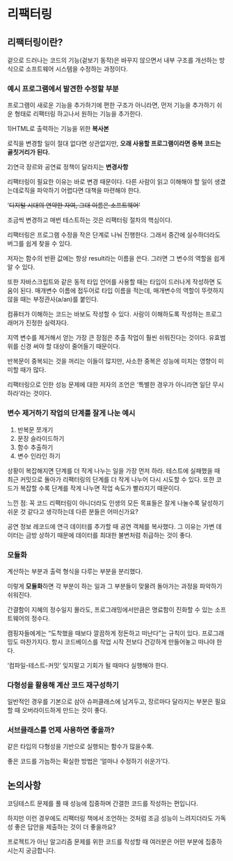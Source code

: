 # 리팩터링

## 리팩터링이란?

겉으로 드러나는 코드의 기능(겉보기 동작)은 바꾸지 않으면서 내부 구조를 개선하는 방식으로 소프트웨어 시스템을 수정하는 과정이다.

### 예시 프로그램에서 발견한 수정할 부분

프로그램이 새로운 기능을 추가하기에 편한 구조가 아니라면, 먼저 기능을 추가하기 쉬운 형태로 리팩터링 하고나서 원하는 기능을 추가한다.

1)HTML로 출력하는 기능을 위한 **복사본**

로직을 변경할 일이 절대 없다면 상관없지만, **오래 사용할 프로그램이라면 중복 코드는 골칫거리가 된다.**

2)연극 장르와 공연료 정책이 달라지는 **변경사항**

리팩터링이 필요한 이유는 바로 변경 때문이다. 다른 사람이 읽고 이해해야 할 일이 생겼는데로직을 파악하기 어렵다면 대책을 마련해야 한다.

‘~~디지털 시대의 연약한 자여, 그대 이름은 소프트웨어’~~

조금씩 변경하고 매번 테스트하는 것은 리팩터링 절차의 핵심이다.

리팩터링은 프로그램 수정을 작은 단계로 나눠 진행한다. 그래서 중간에 실수하더라도 버그를 쉽게 찾을 수 있다.

저자는 함수의 반환 값에는 항상 result라는 이름을 쓴다. 그러면 그 변수의 역할을 쉽게 알 수 있다.

또한 자바스크립트와 같은 동적 타입 언어를 사용할 때는 타입이 드러나게 작성하면 도움이 된다. 매개변수 이름에 접두어로 타입 이름을 적는데, 매개변수의 역할이 뚜렷하지 않을 때는 부정관사(a/an)를 붙인다.

컴퓨터가 이해하는 코드는 바보도 작성할 수 있다. 사람이 이해하도록 작성하는 프로그래머가 진정한 실력자다.

지역 변수를 제거해서 얻는 가장 큰 장점은 추출 작업이 훨씬 쉬워진다는 것이다. 유효범위를 신경 써야 할 대상이 줄어들기 때문이다.

반복문이 중복되는 것을 꺼리는 이들이 많지만, 사소한 중복은 성능에 미치는 영향이 미미할 때가 많다. 

리팩터링으로 인한 성능 문제에 대한 저자의 조언은 ‘특별한 경우가 아니라면 일단 무시하라’라는 것이다.

### 변수 제거하기 작업의 단계를 잘게 나눈 예시

1. 반복문 쪼개기
2. 문장 슬라이드하기
3. 함수 추출하기
4. 변수 인라인 하기

상황이 복잡해지면 단계를 더 작게 나누는 일을 가장 먼저 하라. 테스트에 실패했을 때 최근 커밋으로 돌아가 리팩터링의 단계를 더 작게 나누어 다시 시도할 수 있다. 또한 코드가 복잡할 수록 단계를 작게 나누면 작업 속도가 빨라지기 때문이다.

느낀 점: 꼭 코드 리팩터링이 아니더라도 인생의 모든 목표들은 잘게 나눌수록 달성하기 쉬운 것 같다고 생각하는데 다른 분들은 어떠신가요? 

공연 정보 레코드에 연극 데이터를 추가할 때 공연 객체를 복사했다. 그 이유는 가변 데이터는 금방 상하기 때문에 데이터를 최대한 불변처럼 취급하는 것이 좋다. 

### 모듈화

계산하는 부분과 출력 형식을 다루는 부분을 분리했다.

이렇게 **모듈화**하면 각 부분이 하는 일과 그 부분들이 맞물려 돌아가는 과정을 파악하기 쉬워진다.

간결함이 지혜의 정수일지 몰라도, 프로그래밍에서만큼은 명료함이 진화할 수 있는 소프트웨어의 정수다.

캠핑자들에게는 “도착했을 때보다 깔끔하게 정돈하고 떠난다”는 규칙이 있다. 프로그래밍도 마찬가지다. 항시 코드베이스를 작업 시작 전보다 건강하게 만들어놓고 떠나야 한다.

‘컴파일-테스트-커밋’  잊지말고 기회가 될 때마다 실행해야 한다.

### 다형성을 활용해 계산 코드 재구성하기

일반적인 경우를 기본으로 삼아 슈퍼클래스에 남겨두고, 장르마다 달라지는 부분은 필요할 때 오버라이드하게 만드는 것이 좋다.

### 서브클래스를 언제 사용하면 좋을까?

같은 타입의 다형성을 기반으로 실행되는 함수가 많을수록.

좋은 코드를 가늠하는 확실한 방법은 ‘얼마나 수정하기 쉬운가’다.

## 논의사항

코딩테스트 문제를 풀 때 성능에 집중하며 간결한 코드를 작성하는 편입니다.

하지만 이런 경우에도 리팩터링 책에서 조언하는 것처럼 조금 성능이 느려지더라도 가독성 좋은 답안을 제출하는 것이 더 좋을까요?

프로젝트가 아닌 알고리즘 문제를 위한 코드를 작성할 때 여러분은 어떤 부분에 집중하시는지 궁금합니다.